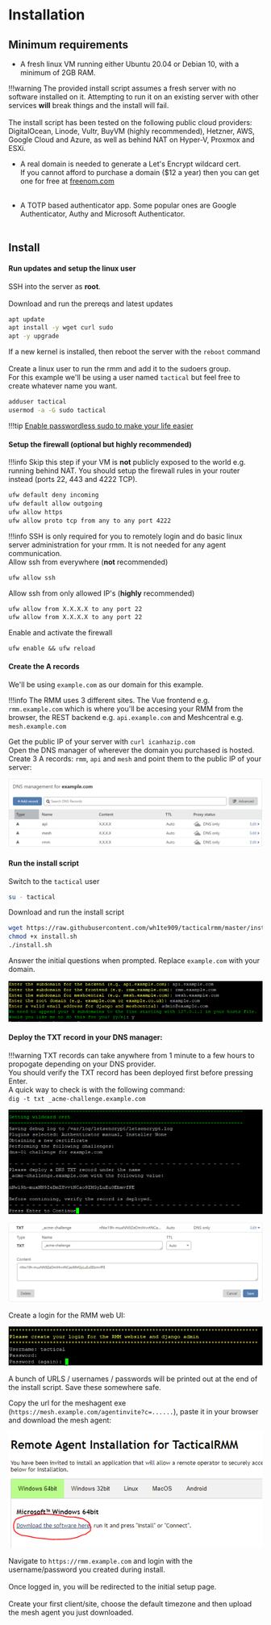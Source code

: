 # Installation

## Minimum requirements
- A fresh linux VM running either Ubuntu 20.04 or Debian 10, with a minimum of 2GB RAM.<br/>

!!!warning
    The provided install script assumes a fresh server with no software installed on it. Attempting to run it on an existing server with other services **will** break things and the install will fail.<br/><br/>
    The install script has been tested on the following public cloud providers: DigitalOcean, Linode, Vultr, BuyVM (highly recommended), Hetzner, AWS, Google Cloud and Azure, as well as behind NAT on Hyper-V, Proxmox and ESXi.

- A real domain is needed to generate a Let's Encrypt wildcard cert. <br/>If you cannot afford to purchase a domain ($12 a year) then you can get one for free at [freenom.com](https://www.freenom.com/)<br/><br/>

- A TOTP based authenticator app. Some popular ones are Google Authenticator, Authy and Microsoft Authenticator.<br/><br/>

## Install

#### Run updates and setup the linux user
SSH into the server as **root**.<br/><br/>
Download and run the prereqs and latest updates<br/>
```bash
apt update
apt install -y wget curl sudo
apt -y upgrade
```
If a new kernel is installed, then reboot the server with the `reboot` command<br/><br/>
Create a linux user to run the rmm and add it to the sudoers group.<br/>For this example we'll be using a user named `tactical` but feel free to create whatever name you want.
```bash
adduser tactical
usermod -a -G sudo tactical
```

!!!tip
    [Enable passwordless sudo to make your life easier](https://linuxconfig.org/configure-sudo-without-password-on-ubuntu-20-04-focal-fossa-linux)

#### Setup the firewall (optional but highly recommended)

!!!info
    Skip this step if your VM is __not__ publicly exposed to the world e.g. running behind NAT. You should setup the firewall rules in your router instead (ports 22, 443 and 4222 TCP).

```bash
ufw default deny incoming
ufw default allow outgoing
ufw allow https
ufw allow proto tcp from any to any port 4222
```

!!!info
    SSH is only required for you to remotely login and do basic linux server administration for your rmm. It is not needed for any agent communication.<br/>
Allow ssh from everywhere (__not__ recommended)
```bash
ufw allow ssh
```

Allow ssh from only allowed IP's (__highly__ recommended)
```bash
ufw allow from X.X.X.X to any port 22
ufw allow from X.X.X.X to any port 22
```

Enable and activate the firewall
```
ufw enable && ufw reload
```

#### Create the A records

We'll be using `example.com` as our domain for this example.

!!!info
    The RMM uses 3 different sites. The Vue frontend e.g. `rmm.example.com` which is where you'll be accesing your RMM from the browser, the REST backend e.g. `api.example.com` and Meshcentral e.g. `mesh.example.com`


Get the public IP of your server with `curl icanhazip.com`<br/>
Open the DNS manager of wherever the domain you purchased is hosted.<br/>
Create 3 A records: `rmm`, `api` and `mesh` and point them to the public IP of your server:

![arecords](images/arecords.png)


#### Run the install script

Switch to the `tactical` user
```bash
su - tactical
```

Download and run the install script
```bash
wget https://raw.githubusercontent.com/wh1te909/tacticalrmm/master/install.sh
chmod +x install.sh
./install.sh
```

Answer the initial questions when prompted. Replace `example.com` with your domain.

![questions](images/install_questions.png)


#### Deploy the TXT record in your DNS manager:

!!!warning
    TXT records can take anywhere from 1 minute to a few hours to propogate depending on your DNS provider.<br/>
    You should verify the TXT record has been deployed first before pressing Enter.<br/>
    A quick way to check is with the following command:<br/> `dig -t txt _acme-challenge.example.com`

![txtrecord](images/txtrecord.png)

![dnstxt](images/dnstxt.png)

Create a login for the RMM web UI:

![rmmlogin](images/rmmlogin.png)

A bunch of URLS / usernames / passwords will be printed out at the end of the install script. Save these somewhere safe.

Copy the url for the meshagent exe (`https://mesh.example.com/agentinvite?c=......`), paste it in your browser and download the mesh agent:

![meshagentdl](images/meshagentdl.png)

Navigate to `https://rmm.example.com` and login with the username/password you created during install.<br/><br/>
Once logged in, you will be redirected to the initial setup page.<br/><br/>
Create your first client/site, choose the default timezone and then upload the mesh agent you just downloaded.

